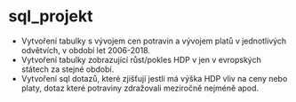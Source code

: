 # sql_projekt 


 - Vytvoření tabulky s vývojem cen potravin a vývojem platů v jednotlivých odvětvích, v období let 2006-2018. 
 - Vytvoření tabulky zobrazující růst/pokles HDP v jen v evropských státech za stejné období. 
 - Vytvoření sql dotazů, které zjišťují jestli má výška HDP vliv na ceny nebo platy, dotaz které potraviny zdražovali meziročně nejméně apod. 